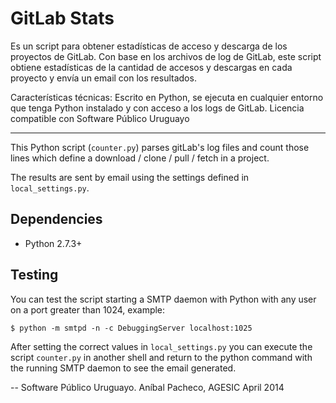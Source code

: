 # GitLab Stats

Es un script para obtener estadísticas de acceso y descarga de los proyectos de GitLab. Con base en los archivos de log de GitLab, este script obtiene estadísticas de la cantidad de accesos y descargas en cada proyecto y 
envía un email con los resultados. 

Características técnicas:
Escrito en Python, se ejecuta en cualquier entorno que tenga Python instalado y con acceso a los logs de GitLab.
Licencia compatible con Software Público Uruguayo

---------------------------------

This Python script (`counter.py`) parses gitLab's log files and count those lines which define a download / clone / pull / fetch in a project.

The results are sent by email using the settings defined in `local_settings.py`.

## Dependencies

* Python 2.7.3+

## Testing

You can test the script starting a SMTP daemon with Python with any user on a port greater than 1024, example:

```
$ python -m smtpd -n -c DebuggingServer localhost:1025
```

After setting the correct values in `local_settings.py` you can execute the script `counter.py` in another shell and return to the python command with the running SMTP daemon to see the email generated.

--
Software Público Uruguayo.
Aníbal Pacheco, AGESIC
April 2014

